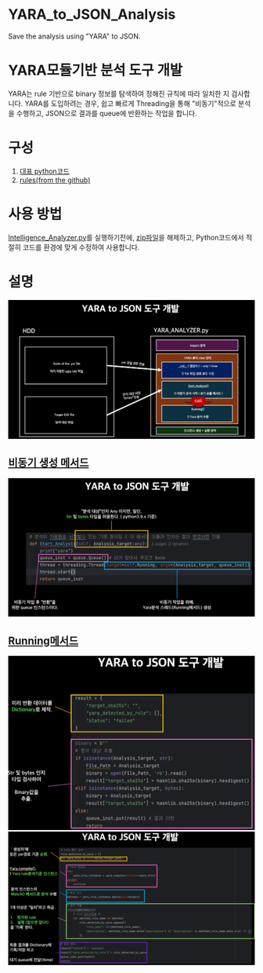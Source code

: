 # YARA_to_JSON_Analysis
Save the analysis using "YARA" to JSON.
# YARA모듈기반 분석 도구 개발
YARA는 rule 기반으로 binary 정보를 탐색하여 정해진 규칙에 따라 일치한 지 검사합니다. 
YARA를 도입하려는 경우, 쉽고 빠르게 Threading을 통해 "비동기"적으로 분석을 수행하고, JSON으로 결과를 queue에 반환하는 작업을 합니다.  

# 구성
1. [대표 python코드](https://github.com/lastime1650/YARA_to_JSON_Analysis/blob/main/codes/Intelligence_Analyzer.py)
2. [rules(from the github)](https://github.com/lastime1650/YARA_to_JSON_Analysis/blob/main/codes/Yara_rules.zip)

# 사용 방법
[Intelligence_Analyzer.py](https://github.com/lastime1650/YARA_to_JSON_Analysis/blob/main/codes/Intelligence_Analyzer.py)를 실행하기전에, [zip파일](https://github.com/lastime1650/YARA_to_JSON_Analysis/blob/main/codes/Yara_rules.zip)을 해제하고, Python코드에서 적절히 코드를 환경에 맞게 수정하여 사용합니다.

# 설명
![initial](https://github.com/lastime1650/YARA_to_JSON_Analysis/blob/main/images/image1.png)

## [비동기 생성 메서드](https://github.com/lastime1650/YARA_to_JSON_Analysis/blob/56b43daa71f9234a69308dfb70d1aa443410e81b/codes/Intelligence_Analyzer.py#L22)
![initial](https://github.com/lastime1650/YARA_to_JSON_Analysis/blob/main/images/image2.png)


## [Running메서드](https://github.com/lastime1650/YARA_to_JSON_Analysis/blob/ec209cbda567f62b53f4e97e977e6f9afbe033fb/codes/Intelligence_Analyzer.py#L30)
![initial](https://github.com/lastime1650/YARA_to_JSON_Analysis/blob/main/images/image3.png)
![initial](https://github.com/lastime1650/YARA_to_JSON_Analysis/blob/main/images/image4.png)

